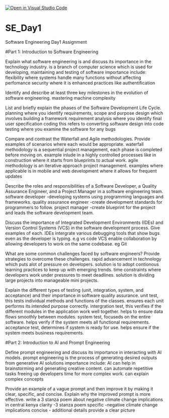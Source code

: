 [![Open in Visual Studio Code](https://classroom.github.com/assets/open-in-vscode-2e0aaae1b6195c2367325f4f02e2d04e9abb55f0b24a779b69b11b9e10269abc.svg)](https://classroom.github.com/online_ide?assignment_repo_id=18411630&assignment_repo_type=AssignmentRepo)
# SE_Day1
Software Engineering Day1 Assignment

#Part 1: Introduction to Software Engineering

Explain what software engineering is and discuss its importance in the technology industry.
is a branch of computer science which is used for developing, maintaining and testing of software
importance include:
flexibility where systems handle many functions without affecting perfomance
security where it is enhanced practices like authentification


Identify and describe at least three key milestones in the evolution of software engineering.
mastering machine
complexity



List and briefly explain the phases of the Software Development Life Cycle.
planning where you identify requirements, scope and purpose
design which involves building a framework
requirement analysis where you identify final user specification
coding this refers to converting software design into code
testing where you examine the software for any bugs



Compare and contrast the Waterfall and Agile methodologies. Provide examples of scenarios where each would be appropriate.
waterfall methodology is a sequential project management, each phase is completed before moving on. example inlude in a highly controlled processes like in construction where it starts from blueprints to actual work.
agile methodology is an iterative approach project management. examples where applicable is in mobile and web development where it allows for frequent updates



Describe the roles and responsibilities of a Software Developer, a Quality Assurance Engineer, and a Project Manager in a software engineering team.
software developer -developing systems using programming languages and frameworks.
quality assurance engineer -create development standards for programmers to follow.
project manager -create blueprint for the project and leads the software development team.


Discuss the importance of Integrated Development Environments (IDEs) and Version Control Systems (VCS) in the software development process. Give examples of each.
IDEs intergrate various debugging tools that show bugs even as the developer is typing. e.g vs code
VCS enable collaboration by allowing developers to work on the same codebase. eg Git


What are some common challenges faced by software engineers? Provide strategies to overcome these challenges.
rapid advancement in technology which puts alot of pressure on developers. solution is to adopt contionous learning practices to keep up with emerging trends.
time constraints where developers work under pressures to meet deadlines. solution is dividing large projects into manageable mini projects.


Explain the different types of testing (unit, integration, system, and acceptance) and their importance in software quality assurance.
unit test, this tests individual methods and functions of the classes. ensures each unit performs its intended purpose correctly.
intergration test, this verifies if the different modules in the application work well together. helps to ensure data flows smoothly between modules.
system test, focuseds on the entire software. helps verify if the system meets all functional requirements.
acceptance test, determines if system is ready for use. helps ensure if the system meets business requirements.


#Part 2: Introduction to AI and Prompt Engineering


Define prompt engineering and discuss its importance in interacting with AI models.
prompt engineering is the process of generating desired outputs from generative AI solutions
importance include:
AI can help in brainstorming and generating creative content.
can automate repetitive tasks freeing up developers time for more complex work.
can explain complex concepts


Provide an example of a vague prompt and then improve it by making it clear, specific, and concise. Explain why the improved prompt is more effective.
write a 3 stanza poem about negative climate change implications in central kenya
clarity -3 stanza poem
specific -negative climate change implications
concise - additional details provide a clear picture
